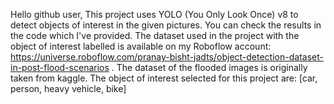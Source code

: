 Hello github user,
This project uses YOLO (You Only Look Once) v8 to detect objects of interest in the given pictures. You can check the results in the code which I've provided. 
The dataset used in the project with the object of interest labelled is available on my Roboflow account: https://universe.roboflow.com/pranay-bisht-jadts/object-detection-dataset-in-post-flood-scenarios .
The dataset of the flooded images is originally taken from kaggle. The object of interest selected for this project are: [car, person, heavy vehicle, bike] 

